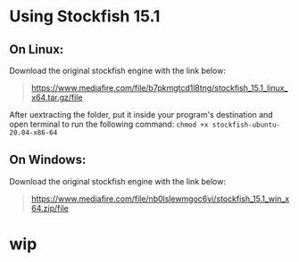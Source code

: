 # Using Stockfish 15.1

## On Linux:

Download the original stockfish engine with the link below:
> https://www.mediafire.com/file/b7pkmgtcd1l8tng/stockfish_15.1_linux_x64.tar.gz/file

After uextracting the folder, put it inside your program's destination and open terminal to run the following command:
`chmod +x stockfish-ubuntu-20.04-x86-64`

## On Windows:

Download the original stockfish engine with the link below:
> https://www.mediafire.com/file/nb0lslewmgoc6vi/stockfish_15.1_win_x64.zip/file



# wip
